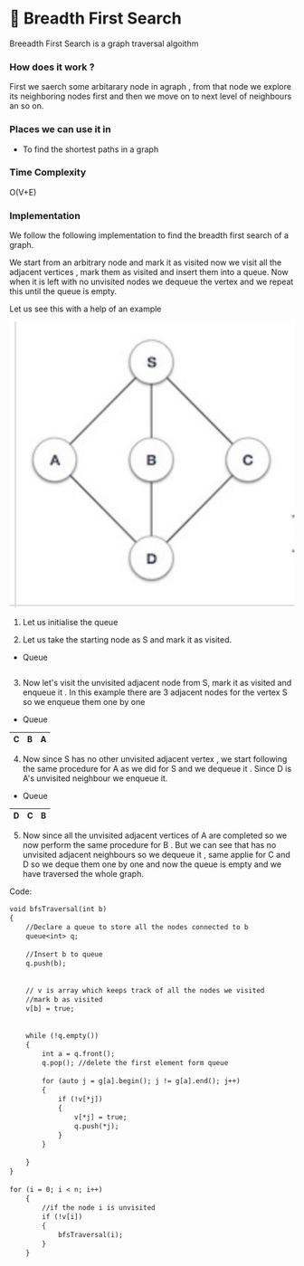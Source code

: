 # :seedling: Breadth First Search 

Breeadth First Search is a graph traversal algoithm 

### How does it work ?
First we saerch some arbitarary node in agraph , from that node we explore its neighboring nodes first and then we move on to next level of neighbours an so on.

### Places we can use it in
- To find the shortest paths in a graph 
### Time Complexity 
O(V+E)

### Implementation

We follow the following implementation to find the breadth first search of a graph.

We start from an arbitrary node and mark it as visited now we visit all the adjacent vertices , mark them as visited and insert them into a queue. Now when it is left with no unvisited nodes we dequeue the vertex and we repeat this until the queue is empty.

Let us see this with a help of an example 



![BFS](/AAD_proj_png/BFS.jpg "Text to show on mouseover")
1. Let us initialise the queue 

2. Let us take the starting node as S and mark it as visited.

- Queue
 
|    |    |
|----|----|


3. Now let's visit the unvisited adjacent node from S, mark it as visited and enqueue it . In this example there are 3 adjacent nodes for the vertex S so we enqueue them one by one 

- Queue 

| C | B | A |
|---|---|---|

4. Now since S has no other unvisited adjacent vertex , we start following the same procedure for A as we did for S and we dequeue it . Since D is A's unvisited neighbour we enqueue it.

- Queue

| D | C | B |
|---|---|---|

5. Now since all the unvisited adjacent vertices of A are completed so we now perform the same procedure for B . But we can see that has no unvisited adjacent neighbours so we dequeue it , same applie for C and D so we deque them one by one and now the queue is empty and we have traversed the whole graph.

Code:

```
void bfsTraversal(int b)
{
    //Declare a queue to store all the nodes connected to b
    queue<int> q;

    //Insert b to queue
    q.push(b);


    // v is array which keeps track of all the nodes we visited
    //mark b as visited 
    v[b] = true;

    
    while (!q.empty())
    {
        int a = q.front();
        q.pop(); //delete the first element form queue

        for (auto j = g[a].begin(); j != g[a].end(); j++)
        {
            if (!v[*j])
            {
                v[*j] = true;
                q.push(*j);
            }
        }

    }
}

for (i = 0; i < n; i++)
    {
        //if the node i is unvisited
        if (!v[i])
        {
            bfsTraversal(i);
        }
    }


```
 
